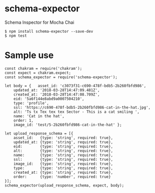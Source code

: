# schema-expector
Schema Inspector for Mocha Chai

  
```
$ npm install schema-expector --save-dev
$ npm test
```


# Sample use 
    const chakram = require('chakram');
    const expect = chakram.expect;
    const schema_expector = require('schema-expector');

    let body = {   asset_id: 'c3073f31-c690-478f-bdb5-2b260fbfd986',
        updated_at: '2018-03-28T14:47:09.481Z',
        created_at: '2018-03-28T14:47:08.709Z',
        eid: '5a6f144e8abd9a0007504210',
        type: 'profile',
        ssl: 'https://c690-478f-bdb5-2b260fbfd986-cat-in-the-hat.jpg',
        alt: 'Ts tx Tex tex tex Sector - This is a cat smiling ',
        name: 'Cat in the hat',
        order: 1,
        image_id: 'test/5-2b260fbfd986-cat-in-the-hat' };
        
    let upload_response_schema = [{
        asset_id:   {type: 'string', required: true},
        updated_at: {type: 'string', required: true},
        eid:        {type: 'string', required: true},
        alt:        {type: 'string', required: true},
        name:       {type: 'string', required: true},
        ssl:        {type: 'string', required: true},
        image_id:   {type: 'string', required: true},
        type:       {type: 'string', required: true},
        created_at: {type: 'string', required: true},
        order:      {type: 'number', required: true}
    }];
    schema_expector(upload_response_schema, expect, body);